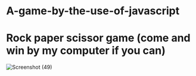 # A-game-by-the-use-of-javascript

# Rock paper scissor game (come and win by my computer if you can)


![Screenshot (49)](https://user-images.githubusercontent.com/108144183/175580710-cc0138ca-75e4-45f5-99b6-c72197f0e4f6.png)
